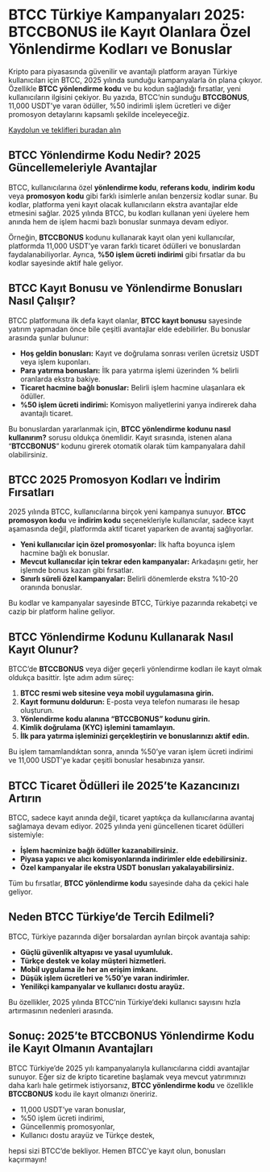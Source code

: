 
<h1>BTCC Türkiye Kampanyaları 2025: BTCCBONUS ile Kayıt Olanlara Özel Yönlendirme Kodları ve Bonuslar</h1>
<p>
Kripto para piyasasında güvenilir ve avantajlı platform arayan Türkiye kullanıcıları için BTCC, 2025 yılında sunduğu kampanyalarla ön plana çıkıyor. Özellikle <strong>BTCC yönlendirme kodu</strong> ve bu kodun sağladığı fırsatlar, yeni kullanıcıların ilgisini çekiyor. Bu yazıda, BTCC’nin sunduğu <strong>BTCCBONUS</strong>, 11,000 USDT’ye varan ödüller, %50 indirimli işlem ücretleri ve diğer promosyon detaylarını kapsamlı şekilde inceleyeceğiz.
</p>
<p><a href="https://partner.btcc.com/us/c/BTCCBONUS/9303" target="_blank">Kaydolun ve teklifleri buradan alın </a></p> 
<img src="https://images.mirror-media.xyz/publication-images/Ih1K7BTSZ3Z5VHtGmbLg1.png?height=960&amp;width=1920" decoding="async" data-nimg="fill" class="css-xah9so" style="position:absolute;top:0;left:0;bottom:0;right:0;box-sizing:border-box;padding:0;border:none;margin:auto;display:block;width:0;height:0;min-width:100%;max-width:100%;min-height:100%;max-height:100%">

<h2>BTCC Yönlendirme Kodu Nedir? 2025 Güncellemeleriyle Avantajlar</h2>
<p>
BTCC, kullanıcılarına özel <strong>yönlendirme kodu</strong>, <strong>referans kodu</strong>, <strong>indirim kodu</strong> veya <strong>promosyon kodu</strong> gibi farklı isimlerle anılan benzersiz kodlar sunar. Bu kodlar, platforma yeni kayıt olacak kullanıcıların ekstra avantajlar elde etmesini sağlar. 2025 yılında BTCC, bu kodları kullanan yeni üyelere hem anında hem de işlem hacmi bazlı bonuslar sunmaya devam ediyor.
</p>
<p>
Örneğin, <strong>BTCCBONUS</strong> kodunu kullanarak kayıt olan yeni kullanıcılar, platformda 11,000 USDT’ye varan farklı ticaret ödülleri ve bonuslardan faydalanabiliyorlar. Ayrıca, <strong>%50 işlem ücreti indirimi</strong> gibi fırsatlar da bu kodlar sayesinde aktif hale geliyor.
</p>
<h2>BTCC Kayıt Bonusu ve Yönlendirme Bonusları Nasıl Çalışır?</h2>
<p>
BTCC platformuna ilk defa kayıt olanlar, <strong>BTCC kayıt bonusu</strong> sayesinde yatırım yapmadan önce bile çeşitli avantajlar elde edebilirler. Bu bonuslar arasında şunlar bulunur:
</p>
<ul>
<li><strong>Hoş geldin bonusları:</strong> Kayıt ve doğrulama sonrası verilen ücretsiz USDT veya işlem kuponları.</li>
<li><strong>Para yatırma bonusları:</strong> İlk para yatırma işlemi üzerinden % belirli oranlarda ekstra bakiye.</li>
<li><strong>Ticaret hacmine bağlı bonuslar:</strong> Belirli işlem hacmine ulaşanlara ek ödüller.</li>
<li><strong>%50 işlem ücreti indirimi:</strong> Komisyon maliyetlerini yarıya indirerek daha avantajlı ticaret.</li>
</ul>
<p>
Bu bonuslardan yararlanmak için, <strong>BTCC yönlendirme kodunu nasıl kullanırım?</strong> sorusu oldukça önemlidir. Kayıt sırasında, istenen alana “<strong>BTCCBONUS</strong>” kodunu girerek otomatik olarak tüm kampanyalara dahil olabilirsiniz.
</p>
<h2>BTCC 2025 Promosyon Kodları ve İndirim Fırsatları</h2>
<p>
2025 yılında BTCC, kullanıcılarına birçok yeni kampanya sunuyor. <strong>BTCC promosyon kodu</strong> ve <strong>indirim kodu</strong> seçenekleriyle kullanıcılar, sadece kayıt aşamasında değil, platformda aktif ticaret yaparken de avantaj sağlıyorlar.
</p>
<ul>
<li><strong>Yeni kullanıcılar için özel promosyonlar:</strong> İlk hafta boyunca işlem hacmine bağlı ek bonuslar.</li>
<li><strong>Mevcut kullanıcılar için tekrar eden kampanyalar:</strong> Arkadaşını getir, her işlemde bonus kazan gibi fırsatlar.</li>
<li><strong>Sınırlı süreli özel kampanyalar:</strong> Belirli dönemlerde ekstra %10-20 oranında bonuslar.</li>
</ul>
<p>
Bu kodlar ve kampanyalar sayesinde BTCC, Türkiye pazarında rekabetçi ve cazip bir platform haline geliyor.
</p>
<h2>BTCC Yönlendirme Kodunu Kullanarak Nasıl Kayıt Olunur?</h2>
<p>
BTCC’de <strong>BTCCBONUS</strong> veya diğer geçerli yönlendirme kodları ile kayıt olmak oldukça basittir. İşte adım adım süreç:
</p>
<ol>
<li><strong>BTCC resmi web sitesine veya mobil uygulamasına girin.</strong></li>
<li><strong>Kayıt formunu doldurun:</strong> E-posta veya telefon numarası ile hesap oluşturun.</li>
<li><strong>Yönlendirme kodu alanına “BTCCBONUS” kodunu girin.</strong></li>
<li><strong>Kimlik doğrulama (KYC) işlemini tamamlayın.</strong></li>
<li><strong>İlk para yatırma işleminizi gerçekleştirin ve bonuslarınızı aktif edin.</strong></li>
</ol>
<p>
Bu işlem tamamlandıktan sonra, anında %50’ye varan işlem ücreti indirimi ve 11,000 USDT’ye kadar çeşitli bonuslar hesabınıza yansır.
</p>
<h2>BTCC Ticaret Ödülleri ile 2025’te Kazancınızı Artırın</h2>
<p>
BTCC, sadece kayıt anında değil, ticaret yaptıkça da kullanıcılarına avantaj sağlamaya devam ediyor. 2025 yılında yeni güncellenen ticaret ödülleri sistemiyle:
</p>
<ul>
<li><strong>İşlem hacminize bağlı ödüller kazanabilirsiniz.</strong></li>
<li><strong>Piyasa yapıcı ve alıcı komisyonlarında indirimler elde edebilirsiniz.</strong></li>
<li><strong>Özel kampanyalar ile ekstra USDT bonusları yakalayabilirsiniz.</strong></li>
</ul>
<p>
Tüm bu fırsatlar, <strong>BTCC yönlendirme kodu</strong> sayesinde daha da çekici hale geliyor.
</p>
<h2>Neden BTCC Türkiye’de Tercih Edilmeli?</h2>
<p>
BTCC, Türkiye pazarında diğer borsalardan ayrılan birçok avantaja sahip:
</p>
<ul>
<li><strong>Güçlü güvenlik altyapısı ve yasal uyumluluk.</strong></li>
<li><strong>Türkçe destek ve kolay müşteri hizmetleri.</strong></li>
<li><strong>Mobil uygulama ile her an erişim imkanı.</strong></li>
<li><strong>Düşük işlem ücretleri ve %50’ye varan indirimler.</strong></li>
<li><strong>Yenilikçi kampanyalar ve kullanıcı dostu arayüz.</strong></li>
</ul>
<p>
Bu özellikler, 2025 yılında BTCC’nin Türkiye’deki kullanıcı sayısını hızla artırmasının nedenleri arasında.
</p>
<h2>Sonuç: 2025’te BTCCBONUS Yönlendirme Kodu ile Kayıt Olmanın Avantajları</h2>
<p>
BTCC Türkiye’de 2025 yılı kampanyalarıyla kullanıcılarına ciddi avantajlar sunuyor. Eğer siz de kripto ticaretine başlamak veya mevcut yatırımınızı daha karlı hale getirmek istiyorsanız, <strong>BTCC yönlendirme kodu</strong> ve özellikle <strong>BTCCBONUS</strong> kodu ile kayıt olmanızı öneririz.
</p>
<ul>
<li>11,000 USDT’ye varan bonuslar,</li>
<li>%50 işlem ücreti indirimi,</li>
<li>Güncellenmiş promosyonlar,</li>
<li>Kullanıcı dostu arayüz ve Türkçe destek,</li>
</ul>
<p>
hepsi sizi BTCC’de bekliyor. Hemen BTCC’ye kayıt olun, bonusları kaçırmayın!
</p>
</body>
</html>
